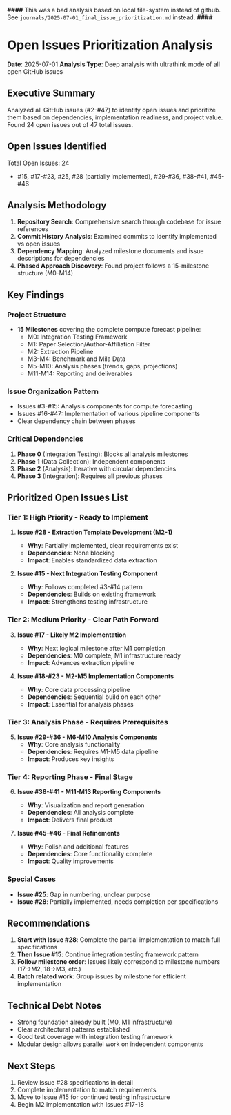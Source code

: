 **####**
This was a bad analysis based on local file-system instead of github.
See `journals/2025-07-01_final_issue_prioritization.md` instead.
**####**

# Open Issues Prioritization Analysis

**Date**: 2025-07-01
**Analysis Type**: Deep analysis with ultrathink mode of all open GitHub issues

## Executive Summary

Analyzed all GitHub issues (#2-#47) to identify open issues and prioritize them based on dependencies, implementation readiness, and project value. Found 24 open issues out of 47 total issues.

## Open Issues Identified

Total Open Issues: 24
- #15, #17-#23, #25, #28 (partially implemented), #29-#36, #38-#41, #45-#46

## Analysis Methodology

1. **Repository Search**: Comprehensive search through codebase for issue references
2. **Commit History Analysis**: Examined commits to identify implemented vs open issues
3. **Dependency Mapping**: Analyzed milestone documents and issue descriptions for dependencies
4. **Phased Approach Discovery**: Found project follows a 15-milestone structure (M0-M14)

## Key Findings

### Project Structure
- **15 Milestones** covering the complete compute forecast pipeline:
  - M0: Integration Testing Framework
  - M1: Paper Selection/Author-Affiliation Filter
  - M2: Extraction Pipeline
  - M3-M4: Benchmark and Mila Data
  - M5-M10: Analysis phases (trends, gaps, projections)
  - M11-M14: Reporting and deliverables

### Issue Organization Pattern
- Issues #3-#15: Analysis components for compute forecasting
- Issues #16-#47: Implementation of various pipeline components
- Clear dependency chain between phases

### Critical Dependencies
1. **Phase 0** (Integration Testing): Blocks all analysis milestones
2. **Phase 1** (Data Collection): Independent components
3. **Phase 2** (Analysis): Iterative with circular dependencies
4. **Phase 3** (Integration): Requires all previous phases

## Prioritized Open Issues List

### Tier 1: High Priority - Ready to Implement
1. **Issue #28 - Extraction Template Development (M2-1)**
   - **Why**: Partially implemented, clear requirements exist
   - **Dependencies**: None blocking
   - **Impact**: Enables standardized data extraction

2. **Issue #15 - Next Integration Testing Component**
   - **Why**: Follows completed #3-#14 pattern
   - **Dependencies**: Builds on existing framework
   - **Impact**: Strengthens testing infrastructure

### Tier 2: Medium Priority - Clear Path Forward
3. **Issue #17 - Likely M2 Implementation**
   - **Why**: Next logical milestone after M1 completion
   - **Dependencies**: M0 complete, M1 infrastructure ready
   - **Impact**: Advances extraction pipeline

4. **Issue #18-#23 - M2-M5 Implementation Components**
   - **Why**: Core data processing pipeline
   - **Dependencies**: Sequential build on each other
   - **Impact**: Essential for analysis phases

### Tier 3: Analysis Phase - Requires Prerequisites
5. **Issue #29-#36 - M6-M10 Analysis Components**
   - **Why**: Core analysis functionality
   - **Dependencies**: Requires M1-M5 data pipeline
   - **Impact**: Produces key insights

### Tier 4: Reporting Phase - Final Stage
6. **Issue #38-#41 - M11-M13 Reporting Components**
   - **Why**: Visualization and report generation
   - **Dependencies**: All analysis complete
   - **Impact**: Delivers final product

7. **Issue #45-#46 - Final Refinements**
   - **Why**: Polish and additional features
   - **Dependencies**: Core functionality complete
   - **Impact**: Quality improvements

### Special Cases
- **Issue #25**: Gap in numbering, unclear purpose
- **Issue #28**: Partially implemented, needs completion per specifications

## Recommendations

1. **Start with Issue #28**: Complete the partial implementation to match full specifications
2. **Then Issue #15**: Continue integration testing framework pattern
3. **Follow milestone order**: Issues likely correspond to milestone numbers (17→M2, 18→M3, etc.)
4. **Batch related work**: Group issues by milestone for efficient implementation

## Technical Debt Notes

- Strong foundation already built (M0, M1 infrastructure)
- Clear architectural patterns established
- Good test coverage with integration testing framework
- Modular design allows parallel work on independent components

## Next Steps

1. Review Issue #28 specifications in detail
2. Complete implementation to match requirements
3. Move to Issue #15 for continued testing infrastructure
4. Begin M2 implementation with Issues #17-18
